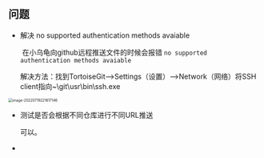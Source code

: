 ## 问题

- 解决 no supported authentication methods avaiable

  ​		在小乌龟向github远程推送文件的时候会报错 `no supported authentication methods avaiable` 

  解决方法：找到TortoiseGit-->Settings（设置）-->Network（网络）将SSH client指向~\git\usr\bin\ssh.exe

<img src="C:\Users\18857\AppData\Roaming\Typora\typora-user-images\image-20220719221617146.png" alt="image-20220719221617146" style="zoom:50%;" />

- 测试是否会根据不同仓库进行不同URL推送

  可以。

- 